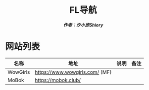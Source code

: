 <center><h1>FL导航</h1></center>

<center><h5>作者：汐小旅Shiory</h5></center>



# 网站列表

| 名称     | 地址                           | 说明 | 备注 |
| -------- | ------------------------------ | ---- | ---- |
| WowGirls | https://www.wowgirls.com/ (MF) |      |      |
| MoBok    | https://mobok.club/            |      |      |

